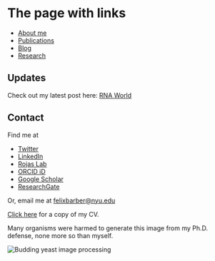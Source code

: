 # The page with links

- [About me](./about-me.html)
- [Publications](./publications.html)
- [Blog](./blog.html)
- [Research](./research.html)

## Updates

Check out my latest post here: [RNA World](./rna_world.html)

## Contact

Find me at

- [Twitter](https://twitter.com/FelixBarber9)
- [LinkedIn](https://www.linkedin.com/in/felix-barber)
- [Rojas Lab](https://www.rojaslab.com)
- [ORCID iD](https://orcid.org/0000-0003-1252-5181)
- [Google Scholar](https://scholar.google.com/citations?user=eXbwJsQAAAAJ&hl=en&authuser=2)
- [ResearchGate](https://www.researchgate.net/profile/Felix-Barber)

Or, email me at felixbarber@nyu.edu

[Click here](./CV_2021.pdf) for a copy of my CV.

Many organisms were harmed to generate this image from my Ph.D. defense, none more so than myself.

![Budding yeast image processing](/slide1.png)

